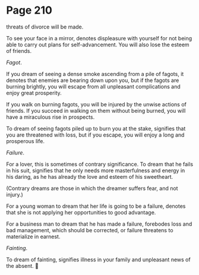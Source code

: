 # Page 210
threats of divorce will be made.


To see your face in a mirror, denotes displeasure with yourself
for not being able to carry out plans for self-advancement. You
will also lose the esteem of friends.


_Fagot_.


If you dream of seeing a dense smoke ascending from a pile of fagots,
it denotes that enemies are bearing down upon you, but if the fagots
are burning brightly, you will escape from all unpleasant complications
and enjoy great prosperity.


If you walk on burning fagots, you will be injured by the unwise actions
of friends. If you succeed in walking on them without being burned,
you will have a miraculous rise in prospects.


To dream of seeing fagots piled up to burn you at the stake,
signifies that you are threatened with loss, but if you escape,
you will enjoy a long and prosperous life.


_Failure_.


For a lover, this is sometimes of contrary significance.
To dream that he fails in his suit, signifies that he only needs
more masterfulness and energy in his daring, as he has already
the love and esteem of his sweetheart.


(Contrary dreams are those in which the dreamer suffers fear,
and not injury.)


For a young woman to dream that her life is going to be a failure,
denotes that she is not applying her opportunities to good advantage.


For a business man to dream that he has made a failure,
forebodes loss and bad management, which should be corrected,
or failure threatens to materialize in earnest.


_Fainting_.


To dream of fainting, signifies illness in your family and unpleasant
news of the absent.
